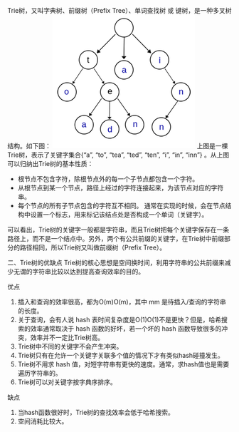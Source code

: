 Trie树，又叫字典树、前缀树（Prefix Tree）、单词查找树 或 键树，是一种多叉树结构。如下图：
![字典树](https://github.com/AutumnYear/hello-world/blob/master/src/main/resources/static/img/trie.jpg)
上图是一棵Trie树，表示了关键字集合{“a”, “to”, “tea”, “ted”, “ten”, “i”, “in”, “inn”} 。从上图可以归纳出Trie树的基本性质：
* 根节点不包含字符，除根节点外的每一个子节点都包含一个字符。
* 从根节点到某一个节点，路径上经过的字符连接起来，为该节点对应的字符串。
* 每个节点的所有子节点包含的字符互不相同。
通常在实现的时候，会在节点结构中设置一个标志，用来标记该结点处是否构成一个单词（关键字）。

可以看出，Trie树的关键字一般都是字符串，而且Trie树把每个关键字保存在一条路径上，而不是一个结点中。另外，两个有公共前缀的关键字，在Trie树中前缀部分的路径相同，所以Trie树又叫做前缀树（Prefix Tree）。

二、Trie树的优缺点
Trie树的核心思想是空间换时间，利用字符串的公共前缀来减少无谓的字符串比较以达到提高查询效率的目的。

优点
1. 插入和查询的效率很高，都为O(m)O(m)，其中 mm 是待插入/查询的字符串的长度。
2. 关于查询，会有人说 hash 表时间复杂度是O(1)O(1)不是更快？但是，哈希搜索的效率通常取决于 hash 函数的好坏，若一个坏的 hash 函数导致很多的冲突，效率并不一定比Trie树高。
3. Trie树中不同的关键字不会产生冲突。
4. Trie树只有在允许一个关键字关联多个值的情况下才有类似hash碰撞发生。
5. Trie树不用求 hash 值，对短字符串有更快的速度。通常，求hash值也是需要遍历字符串的。
6. Trie树可以对关键字按字典序排序。

缺点
1. 当hash函数很好时，Trie树的查找效率会低于哈希搜索。
2. 空间消耗比较大。
